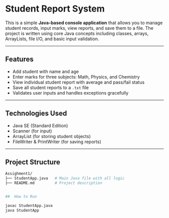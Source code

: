 # Student Report System 

This is a simple **Java-based console application** that allows you to manage student records, input marks, view reports, and save them to a file. The project is written using core Java concepts including classes, arrays, ArrayLists, file I/O, and basic input validation.

---

##  Features

- Add student with name and age  
- Enter marks for three subjects: Math, Physics, and Chemistry  
- View individual student report with average and pass/fail status  
- Save all student reports to a `.txt` file  
- Validates user inputs and handles exceptions gracefully

---

##  Technologies Used

- Java SE (Standard Edition)
- Scanner (for input)
- ArrayList (for storing student objects)
- FileWriter & PrintWriter (for saving reports)

---

##  Project Structure

```bash
Assighment1/
├── StudentApp.java   # Main Java file with all logic
├── README.md         # Project description


##  How to Run

javac StudentApp.java
java StudentApp





